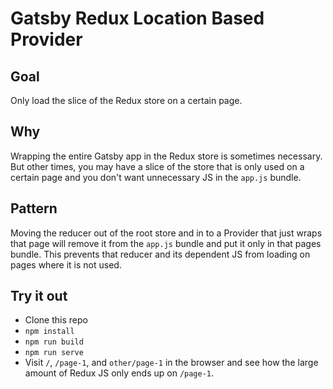 # Gatsby Redux Location Based Provider

## Goal

Only load the slice of the Redux store on a certain page.

## Why

Wrapping the entire Gatsby app in the Redux store is sometimes necessary. But other times, you may have a slice of the store that is only used on a certain page and you don't want unnecessary JS in the `app.js` bundle.

## Pattern

Moving the reducer out of the root store and in to a Provider that just wraps that page will remove it from the `app.js` bundle and put it only in that pages bundle. This prevents that reducer and its dependent JS from loading on pages where it is not used.

## Try it out

- Clone this repo
- `npm install`
- `npm run build`
- `npm run serve`
- Visit `/`, `/page-1`, and `other/page-1` in the browser and see how the large amount of Redux JS only ends up on `/page-1`.
